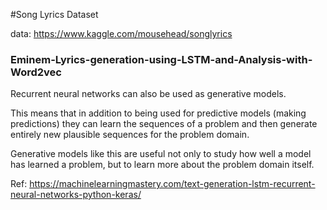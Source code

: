 #Song Lyrics Dataset


data: https://www.kaggle.com/mousehead/songlyrics


### Eminem-Lyrics-generation-using-LSTM-and-Analysis-with-Word2vec

Recurrent neural networks can also be used as generative models.

This means that in addition to being used for predictive models (making predictions) they can learn the sequences of a problem and then generate entirely new plausible sequences for the problem domain.

Generative models like this are useful not only to study how well a model has learned a problem, but to learn more about the problem domain itself.

Ref: https://machinelearningmastery.com/text-generation-lstm-recurrent-neural-networks-python-keras/
